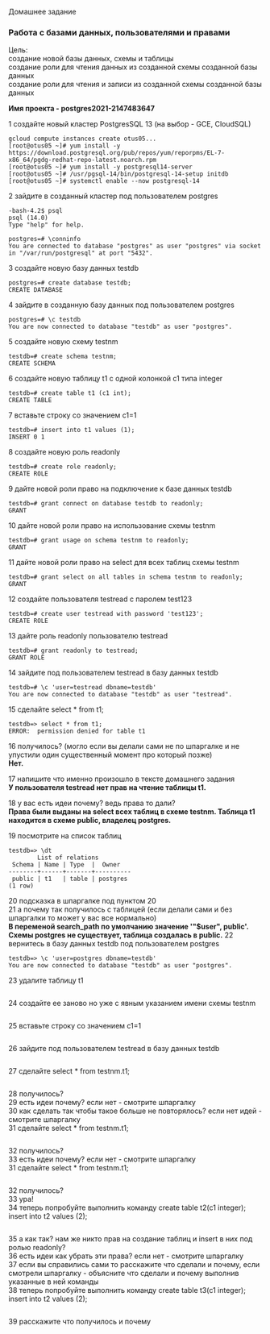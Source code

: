 Домашнее задание
### Работа с базами данных, пользователями и правами

Цель:  
создание новой базы данных, схемы и таблицы  
создание роли для чтения данных из созданной схемы созданной базы данных  
создание роли для чтения и записи из созданной схемы созданной базы данных  

<b>Имя проекта - postgres2021-2147483647</b>

1 создайте новый кластер PostgresSQL 13 (на выбор - GCE, CloudSQL)
```console
gcloud compute instances create otus05...
[root@otus05 ~]# yum install -y https://download.postgresql.org/pub/repos/yum/reporpms/EL-7-x86_64/pgdg-redhat-repo-latest.noarch.rpm
[root@otus05 ~]# yum install -y postgresql14-server
[root@otus05 ~]# /usr/pgsql-14/bin/postgresql-14-setup initdb
[root@otus05 ~]# systemctl enable --now postgresql-14
```
2 зайдите в созданный кластер под пользователем postgres
```console
-bash-4.2$ psql 
psql (14.0)
Type "help" for help.

postgres=# \conninfo 
You are connected to database "postgres" as user "postgres" via socket in "/var/run/postgresql" at port "5432".
```
3 создайте новую базу данных testdb
```console
postgres=# create database testdb;
CREATE DATABASE
```
4 зайдите в созданную базу данных под пользователем postgres
```console
postgres=# \c testdb 
You are now connected to database "testdb" as user "postgres".
```
5 создайте новую схему testnm
```console
testdb=# create schema testnm;
CREATE SCHEMA
```
6 создайте новую таблицу t1 с одной колонкой c1 типа integer
```console
testdb=# create table t1 (c1 int);
CREATE TABLE
```
7 вставьте строку со значением c1=1
```console
testdb=# insert into t1 values (1);
INSERT 0 1
```
8 создайте новую роль readonly
```console
testdb=# create role readonly;
CREATE ROLE
```
9 дайте новой роли право на подключение к базе данных testdb
```console
testdb=# grant connect on database testdb to readonly;
GRANT
```
10 дайте новой роли право на использование схемы testnm
```console
testdb=# grant usage on schema testnm to readonly;
GRANT
```
11 дайте новой роли право на select для всех таблиц схемы testnm
```console
testdb=# grant select on all tables in schema testnm to readonly;
GRANT
```
12 создайте пользователя testread с паролем test123
```console
testdb=# create user testread with password 'test123';
CREATE ROLE
```
13 дайте роль readonly пользователю testread
```console
testdb=# grant readonly to testread;
GRANT ROLE
```
14 зайдите под пользователем testread в базу данных testdb
```console
testdb=# \c 'user=testread dbname=testdb'
You are now connected to database "testdb" as user "testread".
```
15 сделайте select * from t1;
```console
testdb=> select * from t1;
ERROR:  permission denied for table t1
```
16 получилось? (могло если вы делали сами не по шпаргалке и не упустили один существенный момент про который позже)  
<b>Нет.</b>

17 напишите что именно произошло в тексте домашнего задания  
<b>У пользователя testread нет прав на чтение таблицы t1.</b>

18 у вас есть идеи почему? ведь права то дали?  
<b>Права были выданы на select всех таблиц в схеме testnm. Таблица t1 находится в схеме public, владелец postgres.</b>

19 посмотрите на список таблиц
```console
testdb=> \dt
        List of relations
 Schema | Name | Type  |  Owner   
--------+------+-------+----------
 public | t1   | table | postgres
(1 row)
```
20 подсказка в шпаргалке под пунктом 20  
21 а почему так получилось с таблицей (если делали сами и без шпаргалки то может у вас все нормально)  
<b>В переменой search_path по умолчанию значение '"$user", public'. Схемы postgres не существует, таблица создалась в public.</b>
22 вернитесь в базу данных testdb под пользователем postgres
```console
testdb=> \c 'user=postgres dbname=testdb'
You are now connected to database "testdb" as user "postgres".
```
23 удалите таблицу t1
```console
```
24 создайте ее заново но уже с явным указанием имени схемы testnm
```console
```
25 вставьте строку со значением c1=1
```console
```
26 зайдите под пользователем testread в базу данных testdb
```console
```
27 сделайте select * from testnm.t1;
```console
```
28 получилось?  
29 есть идеи почему? если нет - смотрите шпаргалку  
30 как сделать так чтобы такое больше не повторялось? если нет идей - смотрите шпаргалку  
31 сделайте select * from testnm.t1;
```console
```
32 получилось?  
33 есть идеи почему? если нет - смотрите шпаргалку  
31 сделайте select * from testnm.t1;
```console
```
32 получилось?  
33 ура!  
34 теперь попробуйте выполнить команду create table t2(c1 integer); insert into t2 values (2);
```console
```
35 а как так? нам же никто прав на создание таблиц и insert в них под ролью readonly?  
36 есть идеи как убрать эти права? если нет - смотрите шпаргалку  
37 если вы справились сами то расскажите что сделали и почему, если смотрели шпаргалку - объясните что сделали и почему выполнив указанные в ней команды  
38 теперь попробуйте выполнить команду create table t3(c1 integer); insert into t2 values (2);
```console
```
39 расскажите что получилось и почему  
